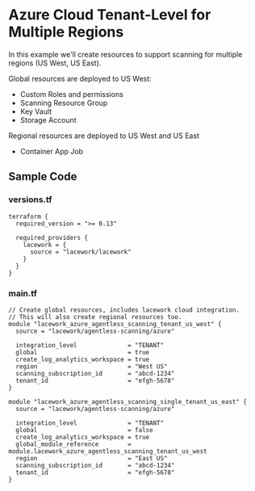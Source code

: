 # Azure Cloud Tenant-Level for Multiple Regions

In this example we'll create resources to support scanning for multiple regions (US West, US East). 

Global resources are deployed to US West:
- Custom Roles and permissions
- Scanning Resource Group
- Key Vault 
- Storage Account

Regional resources are deployed to US West and US East
- Container App Job 

## Sample Code

### versions.tf
```hcl
terraform {
  required_version = ">= 0.13"

  required_providers {
    lacework = {
      source = "lacework/lacework"
    }
  }
}
```

### main.tf
```hcl
// Create global resources, includes lacework cloud integration.
// This will also create regional resources too.
module "lacework_azure_agentless_scanning_tenant_us_west" {
  source = "lacework/agentless-scanning/azure"

  integration_level              = "TENANT"
  global                         = true
  create_log_analytics_workspace = true
  region                         = "West US"
  scanning_subscription_id       = "abcd-1234"
  tenant_id                      = "efgh-5678"
}

module "lacework_azure_agentless_scanning_single_tenant_us_east" {
  source = "lacework/agentless-scanning/azure"

  integration_level              = "TENANT"
  global                         = false
  create_log_analytics_workspace = true
  global_module_reference        = module.lacework_azure_agentless_scanning_tenant_us_west
  region                         = "East US"
  scanning_subscription_id       = "abcd-1234"
  tenant_id                      = "efgh-5678"
}
```
